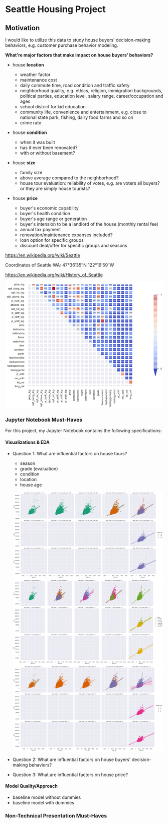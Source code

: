 
# Seattle Housing Project


## Motivation

I would like to utilize this data to study house buyers' decision-making behaviors, e.g. customer purchase behavior modeling. 

**What're major factors that make impact on house buyers' behaviors?**

* house **location**
   * weather factor
   * maintenance cost
   * daily commute time, road condition and traffic safety
   * neighborhood quality, e.g. ethics, religion, immigration backgrounds, political parties, education level, salary range, career/occupation and ages
   * school district for kid education
   * community life, convenience and entertainment, e.g. close to national state park, fishing, dairy food farms and so on
   * crime rate

* house **condition**
   * when it was built
   * has it ever been renovated?
   * with or without basement?

* house **size**
   * family size
   * above average compared to the neighborhood?
   * house tour evaluation: reliability of votes, e.g. are voters all buyers? or they are simply house tourists?

* house **price**
   * buyer's economic capability
   * buyer's health condition
   * buyer's age range or generation
   * buyer's intension to be a landlord of the house (monthly rental fee)
   * annual tax payment
   * renovation/maintenance expanses included?
   * loan option for specific groups
   * discount deal/offer for specific groups and seasons
   
https://en.wikipedia.org/wiki/Seattle

Coordinates of Seattle WA: 47°36′35″N 122°19′59″W

https://en.wikipedia.org/wiki/History_of_Seattle

![Motivation](./image/motivation.png)

### Jupyter Notebook Must-Haves

For this project, my Jupyter Notebook contains the following specifications:

#### Visualizations & EDA

* Question 1: What are influential factors on house tours? 
  - season
  - grade (evaluation)
  - condition
  - location
  - house age
  
  ![EDAQ1](./image/mod2_EDAQ1-1.png)
  ![EDAQ1](./image/mod2_EDAQ1-2.png)
  ![EDAQ1](./image/mod2_EDAQ1-3.png)
  
* Question 2: What are influential factors on house buyers' decision-making behaviors?
* Question 3: What are influential factors on house price?   

#### Model Quality/Approach

* baseline model without dummies
* baseline model with dummies

### Non-Technical Presentation Must-Haves
